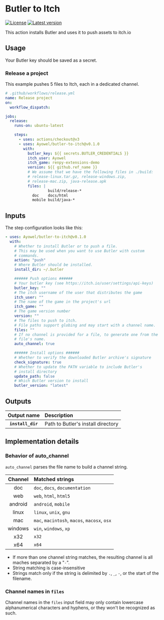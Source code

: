 # Butler to Itch

[![License](https://img.shields.io/github/license/Ayowel/butler-to-itch)](https://github.com/Ayowel/butler-to-itch/blob/master/LICENSE)
[![Latest version](https://img.shields.io/github/v/tag/Ayowel/butler-to-itch)](https://www.github.com/Ayowel/butler-to-itch/releases/latest)

This action installs Butler and uses it to push assets to itch.io

## Usage

Your Butler key should be saved as a secret.

### Release a project

This example pushes 5 files to Itch, each in a dedicated channel.

```yml
# .github/workflows/release.yml
name: Release project
on:
  workflow_dispatch:

jobs:
  release:
    runs-on: ubuntu-latest

    steps:
      - uses: actions/checkout@v3
      - uses: Ayowel/butler-to-itch@v0.1.0
        with:
          butler_key: ${{ secrets.BUTLER_CREDENTIALS }}
          itch_user: Ayowel
          itch_game: renpy-extensions-demo
          version: ${{ github.ref_name }}
          # We assume that we have the following files in ./build:
          # release-linux.tar.gz, release-windows.zip,
          # release-mac.zip, java-release.apk
          files: |
                   build/release-*
            doc    docs/html
            mobile build/java-*
```

## Inputs

The step configuration looks like this:

```yml
- uses: Ayowel/butler-to-itch@v0.1.0
  with:
    # Whether to install Butler or to push a file.
    # This may be used when you want to use Butler with custom
    # commands.
    action: "push"
    # Where Butler should be installed.
    install_dir: ~/.butler

    ###### Push options ######
    # Your butler key (see https://itch.io/user/settings/api-keys)
    butler_key: ""
    # The itch username of the user that distributes the game
    itch_user: ""
    # The name of the game in the project's url
    itch_game: ""
    # The game version number
    version: ""
    # The files to push to itch.
    # File paths support globing and may start with a channel name.
    files: ""
    # If no channel is provided for a file, to generate one from the
    # file's name.
    auto_channel: true

    ###### Install options ######
    # Whether to verify the downloaded Butler archive's signature
    check_signature: true
    # Whether to update the PATH variable to include Butler's
    # install directory
    update_path: false
    # Which Butler version to install
    butler_version: "latest"
```

## Outputs

| Output name | Description |
| :---: | :--- |
| __`install_dir`__ | Path to Butler's install directory |

## Implementation details

### Behavior of auto_channel

`auto_channel` parses the file name to build a channel string.

| Channel | Matched strings |
| :---: | :--- |
| doc | `doc`, `docs`, `documentation` |
| web | `web`, `html`, `html5` |
| android | `android`, `mobile` |
| linux | `linux`, `unix`, `gnu` |
| mac | `mac`, `macintosh`, `macos`, `macosx`, `osx` |
| windows | `win`, `windows`, `xp` |
| x32 | `x32` |
| x64 | `x64` |

* If more than one channel string matches, the resulting channel is all maches separated by a "`-`".
* String matching is case-insensitive
* Strings match only if the string is delimited by `.`, `_`, `-`, or the start of the filename.

### Channel names in `files`

Channel names in the `files` input field may only contain lowercase alphanumerical characters and hyphens, or they won't be recognized as such.

